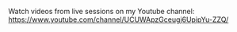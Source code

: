Watch videos from live sessions on my Youtube channel: https://www.youtube.com/channel/UCUWApzGceugj6UpipYu-ZZQ/
